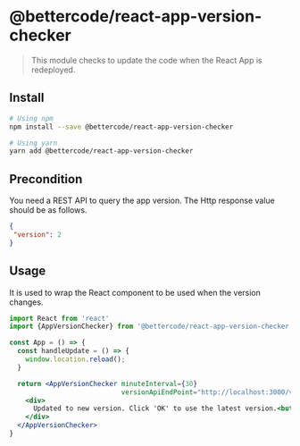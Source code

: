 # @bettercode/react-app-version-checker

> This module checks to update the code when the React App is redeployed.

## Install

```bash
# Using npm
npm install --save @bettercode/react-app-version-checker

# Using yarn
yarn add @bettercode/react-app-version-checker
```
## Precondition
You need a REST API to query the app version.
The Http response value should be as follows.
```json
{
 "version": 2
}
```

## Usage
It is used to wrap the React component to be used when the version changes.
```jsx
import React from 'react'
import {AppVersionChecker} from '@bettercode/react-app-version-checker'

const App = () => {
  const handleUpdate = () => {
    window.location.reload();
  }

  return <AppVersionChecker minuteInterval={30}
                            versionApiEndPoint="http://localhost:3000/version.json">
    <div>
      Updated to new version. Click 'OK' to use the latest version.<button onClick={handleUpdate}>OK</button>
    </div>
  </AppVersionChecker>
}
```
